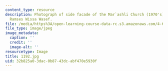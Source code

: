 ```yaml
---
content_type: resource
description: Photograph of side facade of the Mar`ashli Church (1970's) designed by
  Ramses Wissa Wasef.
file: /media/https%3A/open-learning-course-data-rc.s3.amazonaws.com/4-615-the-architecture-of-cairo-spring-2002/32b825a03dac0b8743dcabf470e5930f_1192.jpg
file_type: image/jpeg
image_metadata:
  caption: ''
  credit: ''
  image-alt: ''
resourcetype: Image
title: 1192.jpg
uid: 32b825a0-3dac-0b87-43dc-abf470e5930f
---
```

